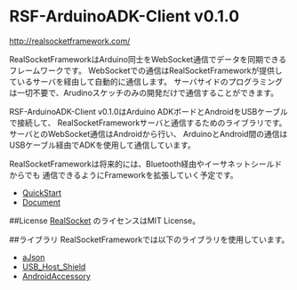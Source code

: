 RSF-ArduinoADK-Client v0.1.0
=====================
http://realsocketframework.com/
  
RealSocketFrameworkはArduino同士をWebSocket通信でデータを同期できるフレームワークです。
WebSocketでの通信はRealSocketFrameworkが提供しているサーバを経由して自動的に通信します。
 サーバサイドのプログラミングは一切不要で、Arudinoスケッチのみの開発だけで通信することができます。


RSF-ArduinoADK-Client v0.1.0はArduino ADKボードとAndroidをUSBケーブルで接続して、
RealSocketFrameworkサーバと通信するためのライブラリです。
サーバとのWebSocket通信はAndroidから行い、
ArduinoとAndroid間の通信はUSBケーブル経由でADKを使用して通信しています。

RealSocketFrameworkは将来的には、Bluetooth経由やイーサネットシールドからでも
通信できるようにFrameworkを拡張していく予定です。

* [QuickStart](https://github.com/RealSocketFramework/RSF-ArduinoADK-Client/wiki/QuickStart)
* [Document](https://github.com/RealSocketFramework/RSF-ArduinoADK-Client/wiki/Document)

##License
[RealSocket](https://github.com/RealSocketFramework/RSF-ArduinoADK-Client/tree/master/Arduino-Libraries/RealSocket)
のライセンスはMIT License。

##ライブラリ
RealSocketFrameworkでは以下のライブラリを使用しています。
* [aJson](https://github.com/interactive-matter/aJson)
* [USB_Host_Shield](https://github.com/felis/USB_Host_Shield)
* [AndroidAccessory](http://developer.android.com/tools/adk/adk2.html)
